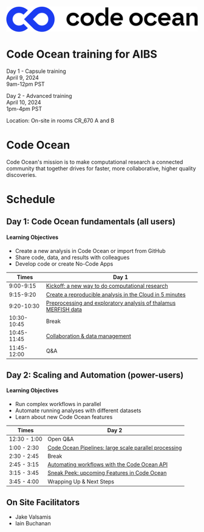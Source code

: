 ![png](images/hLogo-color.png)
# Code Ocean training for AIBS

Day 1 - Capsule training <br>
April 9, 2024 <br>
9am-12pm PST <br>

Day 2 - Advanced training <br>
April 10, 2024 <br>
1pm-4pm PST <br>

Location: On-site in rooms CR_670 A and B<br>

# Code Ocean
Code Ocean's mission is to make computational research a connected community that together drives for faster, more collaborative, higher quality discoveries.


# Schedule
## Day 1: Code Ocean fundamentals (all users) 
#### Learning Objectives

- Create a new analysis in Code Ocean or import from GitHub
- Share code, data, and results with colleagues
- Develop code or create No-Code Apps

Times            | Day 1 |
-----            | ------ |
9:00-9:15       | [Kickoff: a new way to do computational research](1Platform-overview.md) |
9:15-9:20      | [Create a reproducible analysis in the Cloud in 5 minutes](2Create-capsule.md) |
9:20-10:30 | [Preprocessing and exploratory analysis of thalamus MERFISH data](3AIBS-specific.md)
10:30-10:45 | Break
10:45-11:45 | [Collaboration & data management](4Data-management.md)
11:45-12:00 | Q&A


## Day 2: Scaling and Automation (power-users)
#### Learning Objectives

- Run complex workflows in parallel
- Automate running analyses with different datasets
- Learn about new Code Ocean features

Times            | Day 2 |
-----            | ------ |
12:30 - 1:00 | Open Q&A 
1:00 - 2:30 | [Code Ocean Pipelines: large scale parallel processing](5Pipelines.md)
2:30 - 2:45 | Break
2:45 - 3:15 | [Automating workflows with the Code Ocean API](6API.md)
3:15 - 3:45 | [Sneak Peek: upcoming Features in Code Ocean](7Upcoming-features.md)
3:45 - 4:00 | Wrapping Up & Next Steps

## On Site Facilitators

  - Jake  Valsamis
  - Iain Buchanan
